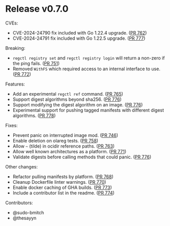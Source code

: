 # Release v0.7.0

CVEs:

- CVE-2024-24790 fix included with Go 1.22.4 upgrade. ([PR 762][pr-762])
- CVE-2024-24791 fix included with Go 1.22.5 upgrade. ([PR 777][pr-777])

Breaking:

- `regctl registry set` and `regctl registry login` will return a non-zero if the ping fails. ([PR 751][pr-751])
- Removed `WithFS` which required access to an internal interface to use. ([PR 772][pr-772])

Features:

- Add an experimental `regctl ref` command. ([PR 765][pr-765])
- Support digest algorithms beyond sha256. ([PR 776][pr-776])
- Support modifying the digest algorithm on an image. ([PR 776][pr-776])
- Experimental support for pushing tagged manifests with different digest algorithms. ([PR 778][pr-778])

Fixes:

- Prevent panic on interrupted image mod. ([PR 746][pr-746])
- Enable deletion on olareg tests. ([PR 758][pr-758])
- Allow `~` (tilde) in ocidir reference paths. ([PR 763][pr-763])
- Allow well known architectures as a platform. ([PR 771][pr-771])
- Validate digests before calling methods that could panic. ([PR 776][pr-776])

Other changes:

- Refactor pulling manifests by platform. ([PR 768][pr-768])
- Cleanup Dockerfile linter warnings. ([PR 770][pr-770])
- Enable docker caching of GHA builds. ([PR 773][pr-773])
- Include a contributor list in the readme. ([PR 774][pr-774])

Contributors:

- @sudo-bmitch
- @thesayyn

[pr-746]: https://github.com/regclient/regclient/pull/746
[pr-751]: https://github.com/regclient/regclient/pull/751
[pr-758]: https://github.com/regclient/regclient/pull/758
[pr-762]: https://github.com/regclient/regclient/pull/762
[pr-763]: https://github.com/regclient/regclient/pull/763
[pr-765]: https://github.com/regclient/regclient/pull/765
[pr-768]: https://github.com/regclient/regclient/pull/768
[pr-770]: https://github.com/regclient/regclient/pull/770
[pr-771]: https://github.com/regclient/regclient/pull/771
[pr-772]: https://github.com/regclient/regclient/pull/772
[pr-773]: https://github.com/regclient/regclient/pull/773
[pr-774]: https://github.com/regclient/regclient/pull/774
[pr-776]: https://github.com/regclient/regclient/pull/776
[pr-777]: https://github.com/regclient/regclient/pull/777
[pr-778]: https://github.com/regclient/regclient/pull/778
